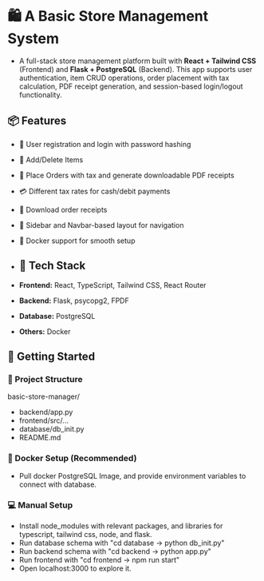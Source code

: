 # 🛍️ A Basic Store Management System #
- A full-stack store management platform built with **React + Tailwind CSS** (Frontend) and **Flask + PostgreSQL** (Backend). This app supports user authentication, item CRUD operations, order placement with tax calculation, PDF receipt generation, and session-based login/logout functionality.

## 📦 Features
- 🔐 User registration and login with password hashing
- 🛒 Add/Delete Items
- 🧾 Place Orders with tax and generate downloadable PDF receipts
- 💳 Different tax rates for cash/debit payments
- 📁 Download order receipts
- 🧭 Sidebar and Navbar-based layout for navigation
- 🐳 Docker support for smooth setup

- ## 🧰 Tech Stack
- **Frontend:** React, TypeScript, Tailwind CSS, React Router
- **Backend:** Flask, psycopg2, FPDF
- **Database:** PostgreSQL
- **Others:** Docker

## 🚀 Getting Started

### 📁 Project Structure
basic-store-manager/
- backend/app.py
- frontend/src/...
- database/db_init.py
- README.md

### 🐳 Docker Setup (Recommended)
- Pull docker PostgreSQL Image, and provide environment variables to connect with database.

### 💻 Manual Setup
- Install node_modules with relevant packages, and libraries for typescript, tailwind css, node, and flask.
- Run database schema with "cd database -> python db_init.py"
- Run backend schema with "cd backend -> python app.py"
- Run frontend with "cd frontend -> npm run start"
- Open localhost:3000 to explore it.
